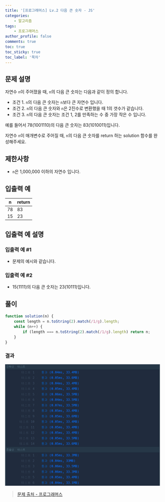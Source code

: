 ```yaml
---
title: '[프로그래머스] Lv.2 다음 큰 숫자 - JS'
categories:
    - 알고리즘
tags:
    - 프로그래머스
author_profile: false
comments: true
toc: true
toc_sticky: true
toc_label: '목차'
---
```


## 문제 설명

자연수 `n`이 주어졌을 때, `n`의 다음 큰 숫자는 다음과 같이 정의 합니다.

-   조건 1. `n`의 다음 큰 숫자는 `n`보다 큰 자연수 입니다.
-   조건 2. `n`의 다음 큰 숫자와 `n`은 2진수로 변환했을 때 1의 갯수가 같습니다.
-   조건 3. `n`의 다음 큰 숫자는 조건 1, 2를 만족하는 수 중 가장 작은 수 입니다.

예를 들어서 78(1001110)의 다음 큰 숫자는 83(1010011)입니다.

자연수 `n`이 매개변수로 주어질 때, `n`의 다음 큰 숫자를 return 하는 solution 함수를 완성해주세요.

## 제한사항

-   `n`은 1,000,000 이하의 자연수 입니다.

## 입출력 예

| n   | return |
| --- | ------ |
| 78  | 83     |
| 15  | 23     |

## 입출력 예 설명

### 입출력 예 #1

-   문제의 예시와 같습니다.

### 입출력 예 #2

-   15(1111)의 다음 큰 숫자는 23(10111)입니다.

## 풀이

```javascript
function solution(n) {
    const length = n.toString(2).match(/1/g).length;
    while (n++) {
        if (length === n.toString(2).match(/1/g).length) return n;
    }
}
```

### 결과

![result1](/assets/images/2023/10/03/algorithm-84-result1.png)

> [문제 출처 - 프로그래머스](https://school.programmers.co.kr/learn/courses/30/lessons/12911)
